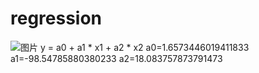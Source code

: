 # regression
![图片](https://user-images.githubusercontent.com/32712253/236613856-29fb8a2c-6169-497d-b360-41cf70475c61.png)
y = a0 + a1 * x1 + a2 * x2
a0=1.6573446019411833
a1=-98.54785880380233
a2=18.083757873791473
